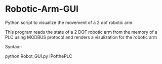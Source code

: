 # Robotic-Arm-GUI
Python script to visualize the movement of a 2 dof robotic arm


This program reads the state of a 2 DOF robotic arm from the memory of a PLC using MODBUS protocol and renders a visulization for the robotic arm

Syntax:-

python Robot_GUI.py IPofthePLC